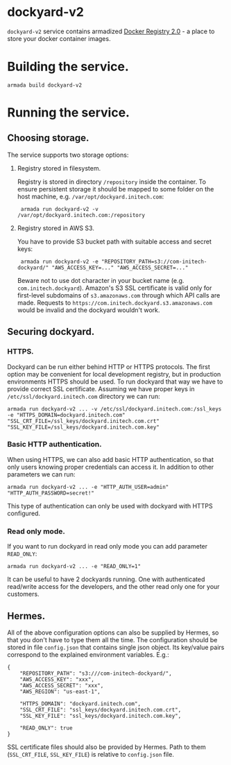 # dockyard-v2

`dockyard-v2` service contains armadized [Docker Registry 2.0](https://github.com/docker/distribution) - a place to store
your docker container images.

# Building the service.

    armada build dockyard-v2


# Running the service.

## Choosing storage.

The service supports two storage options:

1. Registry stored in filesystem.

    Registry is stored in directory `/repository` inside the container.
    To ensure persistent storage it should be mapped to some folder on the host machine,
    e.g. `/var/opt/dockyard.initech.com`:

        armada run dockyard-v2 -v /var/opt/dockyard.initech.com:/repository


2. Registry stored in AWS S3.

    You have to provide S3 bucket path with suitable access and secret keys:

        armada run dockyard-v2 -e "REPOSITORY_PATH=s3://com-initech-dockyard/" "AWS_ACCESS_KEY=..." "AWS_ACCESS_SECRET=..."

    Beware not to use dot character in your bucket name (e.g. `com.initech.dockyard`). Amazon's S3 SSL certificate
    is valid only for first-level subdomains of `s3.amazonaws.com` through which API calls are made.
    Requests to `https://com.initech.dockyard.s3.amazonaws.com` would be invalid and the dockyard wouldn't work.


## Securing dockyard.

### HTTPS.

Dockyard can be run either behind HTTP or HTTPS protocols.
The first option may be convenient for local development registry, but in production environments HTTPS should be used.
To run dockyard that way we have to provide correct SSL certificate.
Assuming we have proper keys in `/etc/ssl/dockyard.initech.com` directory we can run:

    armada run dockyard-v2 ... -v /etc/ssl/dockyard.initech.com:/ssl_keys -e "HTTPS_DOMAIN=dockyard.initech.com" "SSL_CRT_FILE=/ssl_keys/dockyard.initech.com.crt" "SSL_KEY_FILE=/ssl_keys/dockyard.initech.com.key"


### Basic HTTP authentication.

When using HTTPS, we can also add basic HTTP authentication, so that only users knowing proper credentials can access it.
In addition to other parameters we can run:

    armada run dockyard-v2 ... -e "HTTP_AUTH_USER=admin" "HTTP_AUTH_PASSWORD=secret!"

This type of authentication can only be used with dockyard with HTTPS configured.


### Read only mode.

If you want to run dockyard in read only mode you can add parameter `READ_ONLY`:

    armada run dockyard-v2 ... -e "READ_ONLY=1"

It can be useful to have 2 dockyards running. One with authenticated read/write access for the developers, and the other
read only one for your customers.


## Hermes.

All of the above configuration options can also be supplied by Hermes, so that you don't have to type them all the time.
The configuration should be stored in file `config.json` that contains single json object.
Its key/value pairs correspond to the explained environment variables.
E.g.:

    {
        "REPOSITORY_PATH": "s3:///com-initech-dockyard/",
        "AWS_ACCESS_KEY": "xxx",
        "AWS_ACCESS_SECRET": "xxx",
        "AWS_REGION": "us-east-1",

        "HTTPS_DOMAIN": "dockyard.initech.com",
        "SSL_CRT_FILE": "ssl_keys/dockyard.initech.com.crt",
        "SSL_KEY_FILE": "ssl_keys/dockyard.initech.com.key",

        "READ_ONLY": true
    }

SSL certificate files should also be provided by Hermes. Path to them (`SSL_CRT_FILE`, `SSL_KEY_FILE`) is relative to
`config.json` file.
